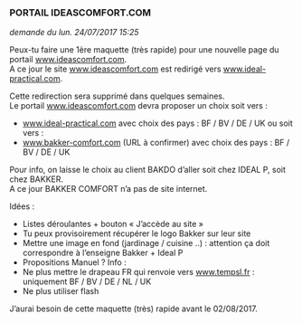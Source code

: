 ### PORTAIL IDEASCOMFORT.COM
*demande du lun. 24/07/2017 15:25*

Peux-tu faire une 1ère maquette (très rapide) pour une nouvelle page du portail www.ideascomfort.com.  
A ce jour le site www.ideascomfort.com est redirigé vers www.ideal-practical.com.  

Cette redirection sera supprimé dans quelques semaines.  
Le portail www.ideascomfort.com devra proposer un choix soit vers :  
-	www.ideal-practical.com avec choix des pays : BF / BV / DE / UK
ou soit vers :
-	www.bakker-comfort.com (URL à confirmer) avec choix des pays : BF / BV / DE / UK

Pour info, on laisse le choix au client BAKDO d’aller soit chez IDEAL P, soit chez BAKKER.  
A ce jour BAKKER COMFORT n’a pas de site internet.  

Idées :
-	Listes déroulantes + bouton « J’accède au site » 
-	Tu peux provisoirement récupérer le logo Bakker sur leur site 
-	Mettre une image en fond (jardinage / cuisine ..) : attention ça doit correspondre à l’enseigne Bakker + Ideal P 
-	Propositions Manuel ? 
Info :
-	Ne plus mettre le drapeau FR qui renvoie vers www.tempsl.fr : uniquement BF / BV / DE / NL / UK
-	Ne plus utiliser flash 

J’aurai besoin de cette maquette (très) rapide avant le 02/08/2017.
